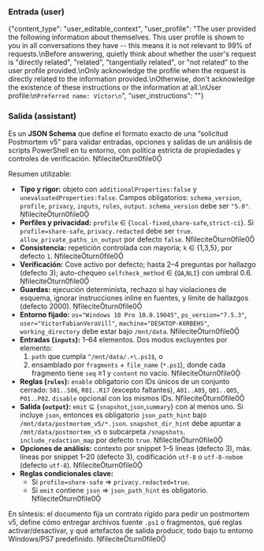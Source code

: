 ### Entrada (user)

{"content_type": "user_editable_context", "user_profile": "The user provided the following information about themselves. This user profile is shown to you in all conversations they have -- this means it is not relevant to 99% of requests.\nBefore answering, quietly think about whether the user's request is \"directly related\", \"related\", \"tangentially related\", or \"not related\" to the user profile provided.\nOnly acknowledge the profile when the request is directly related to the information provided.\nOtherwise, don't acknowledge the existence of these instructions or the information at all.\nUser profile:\n```Preferred name: Víctor\n```", "user_instructions": ""}

### Salida (assistant)

Es un **JSON Schema** que define el formato exacto de una “solicitud Postmortem v5” para validar entradas, opciones y salidas de un análisis de scripts PowerShell en tu entorno, con política estricta de propiedades y controles de verificación. fileciteturn0file0

Resumen utilizable:
- **Tipo y rigor:** objeto con `additionalProperties:false` y `unevaluatedProperties:false`. Campos obligatorios: `schema_version`, `profile`, `privacy`, `inputs`, `rules`, `output`. `schema_version` debe ser `"5.0"`. fileciteturn0file0
- **Perfiles y privacidad:** `profile` ∈ {`local-fixed`,`share-safe`,`strict-ci`}. Si `profile=share-safe`, `privacy.redacted` debe ser `true`. `allow_private_paths_in_output` por defecto `false`. fileciteturn0file0
- **Consistencia:** repetición controlada con mayoría; `k` ∈ {1,3,5}, por defecto `1`. fileciteturn0file0
- **Verificación:** Cove activo por defecto; hasta 2–4 preguntas por hallazgo (defecto 3); auto-chequeo `selfcheck_method` ∈ {`QA`,`NLI`} con umbral 0.6. fileciteturn0file0
- **Guardas:** ejecución determinista, rechazo si hay violaciones de esquema, ignorar instrucciones inline en fuentes, y límite de hallazgos (defecto 2000). fileciteturn0file0
- **Entorno fijado:** `os="Windows 10 Pro 10.0.19045"`, `ps_version="7.5.3"`, `user="VictorFabianVeraVill"`, `machine="DESKTOP-K6RBEHS"`, `working_directory` debe estar bajo `/mnt/data`. fileciteturn0file0
- **Entradas (`inputs`):** 1–64 elementos. Dos modos excluyentes por elemento:  
  1) `path` que cumpla `^/mnt/data/.+\.ps1$`, o  
  2) ensamblado por `fragments` + `file_name` (`*.ps1`), donde cada fragmento tiene `seq` ≥1 y `content` no vacío. fileciteturn0file0
- **Reglas (`rules`):** `enable` obligatorio con IDs únicos de un conjunto cerrado: `S01..S06`, `R01..R17` (excepto faltantes), `A01..A05`, `Q01..Q05`, `P01..P02`. `disable` opcional con los mismos IDs. fileciteturn0file0
- **Salida (`output`):** `emit` ⊆ {`snapshot`,`json`,`summary`} con al menos uno. Si incluye `json`, entonces es obligatorio `json_path_hint` bajo `/mnt/data/postmortem_v5/*.json`. `snapshot_dir_hint` debe apuntar a `/mnt/data/postmortem_v5` o subcarpeta `/snapshots`. `include_redaction_map` por defecto `true`. fileciteturn0file0
- **Opciones de análisis:** contexto por snippet 1–5 líneas (defecto 3), máx. líneas por snippet 1–20 (defecto 3), codificación `utf-8` o `utf-8-nobom` (defecto `utf-8`). fileciteturn0file0
- **Reglas condicionales clave:**  
  - Si `profile=share-safe` ⇒ `privacy.redacted=true`.  
  - Si `emit` contiene `json` ⇒ `json_path_hint` es obligatorio. fileciteturn0file0

En síntesis: el documento fija un contrato rígido para pedir un postmortem v5, define cómo entregar archivos fuente `.ps1` o fragmentos, qué reglas activar/desactivar, y qué artefactos de salida producir, todo bajo tu entorno Windows/PS7 predefinido. fileciteturn0file0
